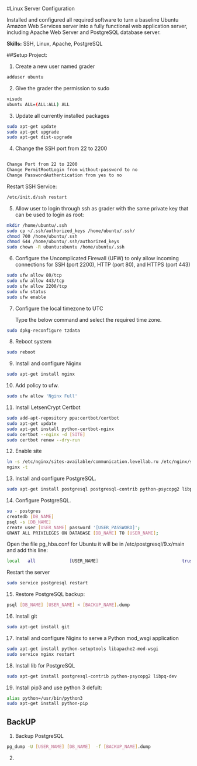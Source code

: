 #Linux Server Configuration

Installed and configured all required software to turn a baseline Ubuntu Amazon Web Services server into a fully functional web application server, including Apache Web Server and PostgreSQL database server.

<b>Skills:</b> SSH, Linux, Apache, PostgreSQL

##Setup Project:

1) Create a new user named grader
```bash
adduser ubuntu
```
2) Give the grader the permission to sudo
```bash
visudo  
ubuntu ALL=(ALL:ALL) ALL
```
3) Update all currently installed packages
```bash
sudo apt-get update
sudo apt-get upgrade
sudo apt-get dist-upgrade
```
4) Change the SSH port from 22 to 2200
```bash

Change Port from 22 to 2200
Change PermitRootLogin from without-password to no
Change PasswordAuthentication from yes to no
```
Restart SSH Service:
```bash
/etc/init.d/ssh restart
```
5) Allow user to login through ssh as grader with the same private key that can be used to login as root:
```bash
mkdir /home/ubuntu/.ssh
sudo cp ~/.ssh/authorized_keys /home/ubuntu/.ssh/
chmod 700 /home/ubuntu/.ssh
chmod 644 /home/ubuntu/.ssh/authorized_keys
sudo chown -R ubuntu:ubuntu /home/ubuntu/.ssh
```

6) Configure the Uncomplicated Firewall (UFW) to only allow incoming connections for SSH (port 2200), HTTP (port 80), and HTTPS (port 443)
```bash
sudo ufw allow 80/tcp
sudo ufw allow 443/tcp
sudo ufw allow 2200/tcp
sudo ufw status
sudo ufw enable
```

7) Configure the local timezone to UTC

    Type the below command and select the required time zone.
```bash
sudo dpkg-reconfigure tzdata
```
8) Reboot system
```bash
sudo reboot
```
9) Install and configure Niginx 
```bash
sudo apt-get install nginx
```
10) Add policy to ufw.
```bash
sudo ufw allow 'Nginx Full'
```
11) Install LetsenCrypt Certbot
```bash
sudo add-apt-repository ppa:certbot/certbot
sudo apt-get update
sudo apt-get install python-certbot-nginx
sudo certbot --nginx -d [SITE]
sudo certbot renew --dry-run
```
12) Enable site
```bash
ln -s /etc/nginx/sites-available/communication.levellab.ru /etc/nginx/sites-enabled/
nginx -t
```
13) Install and configure PostgreSQL.
```bash
sudo apt-get install postgresql postgresql-contrib python-psycopg2 libpq-dev
```
14) Configure PostgreSQL.
```bash
su - postgres
createdb [DB_NAME]
psql -s [DB_NAME]
create user [USER_NAME] password '[USER_PASSWORD]';
GRANT ALL PRIVILEGES ON DATABASE [DB_NAME] TO [USER_NAME];
```
Open the file pg_hba.conf for Ubuntu it will be in /etc/postgresql/9.x/main and add this line:
```bash
local   all             [USER_NAME]                                trust

```
Restart the server
```bash
sudo service postgresql restart
```
15) Restore PostgreSQL backup:
```bash
psql [DB_NAME] [USER_NAME] < [BACKUP_NAME].dump
```
16) Install git
```bash
sudo apt-get install git 
```
17) Install and configure Niginx to serve a Python mod_wsgi application
```bash
sudo apt-get install python-setuptools libapache2-mod-wsgi
sudo service nginx restart
```

18) Install lib for PostgreSQL
```bash
sudo apt-get install postgresql-contrib python-psycopg2 libpq-dev
```
19) Install pip3 and use python 3 defult:
```bash
alias python=/usr/bin/python3
sudo apt-get install python-pip
 ```

## BackUP
1. Backup PostgreSQL
```bash
pg_dump -U [USER_NAME] [DB_NAME]  -f [BACKUP_NAME].dump
```
2. 